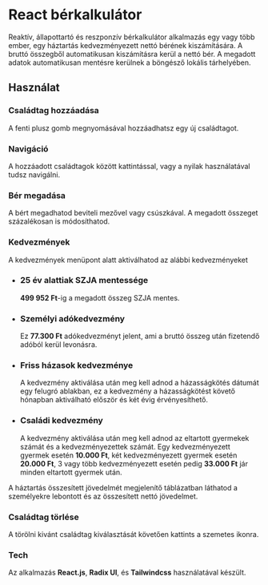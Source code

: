 <h1>React bérkalkulátor</h1>
<p>Reaktív, állapottartó és reszponzív bérkalkulátor alkalmazás egy vagy több ember, egy háztartás kedvezményezett nettó bérének kiszámítására. A bruttó összegből automatikusan kiszámításra kerül a nettó bér. A megadott adatok automatikusan mentésre kerülnek a böngésző lokális tárhelyében.</p>
<h2>Használat</h2>
<h3>Családtag hozzáadása</h3>
<p>
  A fenti plusz gomb megnyomásával hozzáadhatsz egy új családtagot. 
</p>
<h3>Navigáció</h3>
<p>A hozzáadott családtagok között kattintással, vagy a nyilak használatával tudsz navigálni.</p>
<h3>Bér megadása</h3>
  <p>A bért megadhatod beviteli mezővel vagy csúszkával. A megadott összeget százalékosan is módosíthatod.</p>
<h3>Kedvezmények</h3>
  <p>A kedvezmények menüpont alatt aktiválhatod az alábbi kedvezményeket</p>
<ul>
  <li>
    <h3>25 év alattiak SZJA mentessége</h3>
    <p><strong>499 952 Ft</strong>-ig a megadott összeg SZJA mentes.</p>
  </li>
  <li>
    <h3>Személyi adókedvezmény</h3>
    <p>Ez <strong>77.300 Ft</strong> adókedvezményt jelent, ami a bruttó összeg után fizetendő adóból kerül levonásra.</p>
  </li>
  <li>
    <h3>Friss házasok kedvezménye</h3>
    <p>A kedvezmény aktiválása után meg kell adnod a házasságkötés dátumát egy felugró ablakban, ez a kedvezmény a házasságkötést követő hónapban aktiválható először és két évig érvényesíthető.</p>
  </li>
  <li>
    <h3>Családi kedvezmény</h3>
    <p>A kedvezmény aktiválása után meg kell adnod az eltartott gyermekek számát és a kedvezményezettek számát. Egy kedvezményezett gyermek esetén <strong>10.000 Ft</strong>, két kedvezményezett gyermek esetén <strong>20.000 Ft</strong>, 3 vagy több kedvezményezett esetén pedig <strong>33.000 Ft</strong> jár minden eltartott gyermek után.</p>
  </li>
</ul>
<p>A háztartás összesített jövedelmét megjelenítő táblázatban láthatod a személyekre lebontott és az összesített nettó jövedelmet.</p>
<h3>Családtag törlése</h3>
<p>A törölni kivánt családtag kiválasztását követően kattints a szemetes ikonra.</p>
<h3>Tech</h3>
<p>Az alkalmazás <strong>React.js</strong>, <strong>Radix UI</strong>, és <strong>Tailwindcss</strong> használatával készült.</p>

